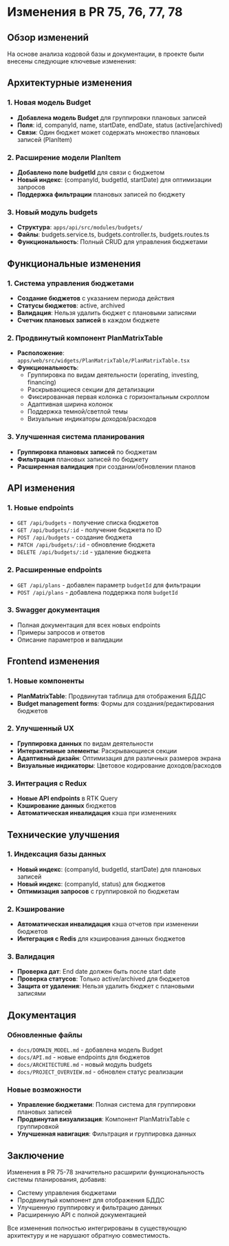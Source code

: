 # Изменения в PR 75, 76, 77, 78

## Обзор изменений

На основе анализа кодовой базы и документации, в проекте были внесены следующие ключевые изменения:

## Архитектурные изменения

### 1. Новая модель Budget

- **Добавлена модель Budget** для группировки плановых записей
- **Поля**: id, companyId, name, startDate, endDate, status (active|archived)
- **Связи**: Один бюджет может содержать множество плановых записей (PlanItem)

### 2. Расширение модели PlanItem

- **Добавлено поле budgetId** для связи с бюджетом
- **Новый индекс**: (companyId, budgetId, startDate) для оптимизации запросов
- **Поддержка фильтрации** плановых записей по бюджету

### 3. Новый модуль budgets

- **Структура**: `apps/api/src/modules/budgets/`
- **Файлы**: budgets.service.ts, budgets.controller.ts, budgets.routes.ts
- **Функциональность**: Полный CRUD для управления бюджетами

## Функциональные изменения

### 1. Система управления бюджетами

- **Создание бюджетов** с указанием периода действия
- **Статусы бюджетов**: active, archived
- **Валидация**: Нельзя удалить бюджет с плановыми записями
- **Счетчик плановых записей** в каждом бюджете

### 2. Продвинутый компонент PlanMatrixTable

- **Расположение**: `apps/web/src/widgets/PlanMatrixTable/PlanMatrixTable.tsx`
- **Функциональность**:
  - Группировка по видам деятельности (operating, investing, financing)
  - Раскрывающиеся секции для детализации
  - Фиксированная первая колонка с горизонтальным скроллом
  - Адаптивная ширина колонок
  - Поддержка темной/светлой темы
  - Визуальные индикаторы доходов/расходов

### 3. Улучшенная система планирования

- **Группировка плановых записей** по бюджетам
- **Фильтрация** плановых записей по бюджету
- **Расширенная валидация** при создании/обновлении планов

## API изменения

### 1. Новые endpoints

- `GET /api/budgets` - получение списка бюджетов
- `GET /api/budgets/:id` - получение бюджета по ID
- `POST /api/budgets` - создание бюджета
- `PATCH /api/budgets/:id` - обновление бюджета
- `DELETE /api/budgets/:id` - удаление бюджета

### 2. Расширенные endpoints

- `GET /api/plans` - добавлен параметр `budgetId` для фильтрации
- `POST /api/plans` - добавлена поддержка поля `budgetId`

### 3. Swagger документация

- Полная документация для всех новых endpoints
- Примеры запросов и ответов
- Описание параметров и валидации

## Frontend изменения

### 1. Новые компоненты

- **PlanMatrixTable**: Продвинутая таблица для отображения БДДС
- **Budget management forms**: Формы для создания/редактирования бюджетов

### 2. Улучшенный UX

- **Группировка данных** по видам деятельности
- **Интерактивные элементы**: Раскрывающиеся секции
- **Адаптивный дизайн**: Оптимизация для различных размеров экрана
- **Визуальные индикаторы**: Цветовое кодирование доходов/расходов

### 3. Интеграция с Redux

- **Новые API endpoints** в RTK Query
- **Кэширование данных** бюджетов
- **Автоматическая инвалидация** кэша при изменениях

## Технические улучшения

### 1. Индексация базы данных

- **Новый индекс**: (companyId, budgetId, startDate) для плановых записей
- **Новый индекс**: (companyId, status) для бюджетов
- **Оптимизация запросов** с группировкой по бюджетам

### 2. Кэширование

- **Автоматическая инвалидация** кэша отчетов при изменении бюджетов
- **Интеграция с Redis** для кэширования данных бюджетов

### 3. Валидация

- **Проверка дат**: End date должен быть после start date
- **Проверка статусов**: Только active/archived для бюджетов
- **Защита от удаления**: Нельзя удалить бюджет с плановыми записями

## Документация

### Обновленные файлы

- `docs/DOMAIN_MODEL.md` - добавлена модель Budget
- `docs/API.md` - новые endpoints для бюджетов
- `docs/ARCHITECTURE.md` - новый модуль budgets
- `docs/PROJECT_OVERVIEW.md` - обновлен статус реализации

### Новые возможности

- **Управление бюджетами**: Полная система для группировки плановых записей
- **Продвинутая визуализация**: Компонент PlanMatrixTable с группировкой
- **Улучшенная навигация**: Фильтрация и группировка данных

## Заключение

Изменения в PR 75-78 значительно расширили функциональность системы планирования, добавив:

- Систему управления бюджетами
- Продвинутый компонент для отображения БДДС
- Улучшенную группировку и фильтрацию данных
- Расширенную API с полной документацией

Все изменения полностью интегрированы в существующую архитектуру и не нарушают обратную совместимость.
